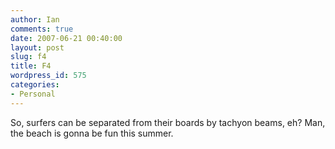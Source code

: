 ```yaml
---
author: Ian
comments: true
date: 2007-06-21 00:40:00
layout: post
slug: f4
title: F4
wordpress_id: 575
categories:
- Personal
---
```


So, surfers can be separated from their boards by tachyon beams, eh?  Man, the beach is gonna be fun this summer.
